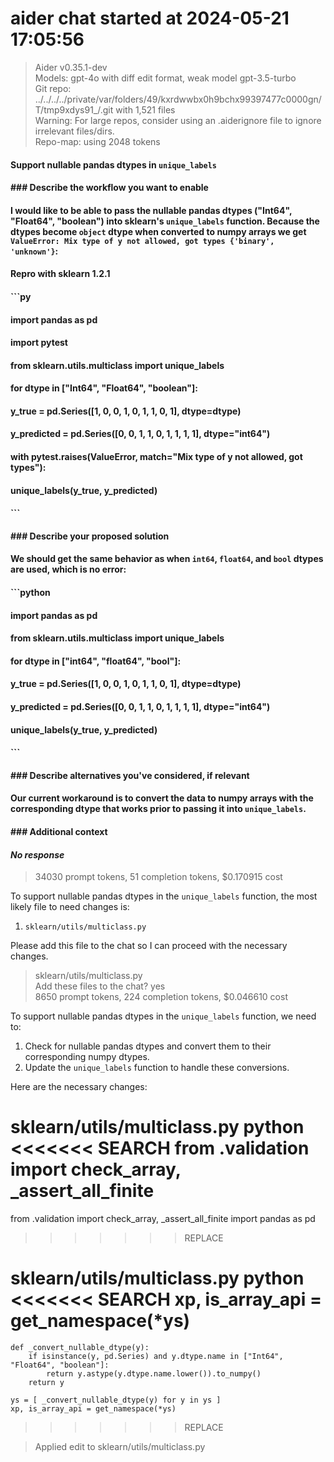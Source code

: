 
# aider chat started at 2024-05-21 17:05:56

> Aider v0.35.1-dev  
> Models: gpt-4o with diff edit format, weak model gpt-3.5-turbo  
> Git repo: ../../../../private/var/folders/49/kxrdwwbx0h9bchx99397477c0000gn/T/tmp9xdys91_/.git with 1,521 files  
> Warning: For large repos, consider using an .aiderignore file to ignore irrelevant files/dirs.  
> Repo-map: using 2048 tokens  

#### Support nullable pandas dtypes in `unique_labels`  
#### ### Describe the workflow you want to enable  
####   
#### I would like to be able to pass the nullable pandas dtypes ("Int64", "Float64", "boolean") into sklearn's `unique_labels` function. Because the dtypes become `object` dtype when converted to numpy arrays we get `ValueError: Mix type of y not allowed, got types {'binary', 'unknown'}`:  
####   
#### Repro with sklearn 1.2.1  
#### ```py   
####     import pandas as pd  
####     import pytest  
####     from sklearn.utils.multiclass import unique_labels  
####       
####     for dtype in ["Int64", "Float64", "boolean"]:  
####         y_true = pd.Series([1, 0, 0, 1, 0, 1, 1, 0, 1], dtype=dtype)  
####         y_predicted = pd.Series([0, 0, 1, 1, 0, 1, 1, 1, 1], dtype="int64")  
####   
####         with pytest.raises(ValueError, match="Mix type of y not allowed, got types"):  
####             unique_labels(y_true, y_predicted)  
#### ```  
####   
#### ### Describe your proposed solution  
####   
#### We should get the same behavior as when `int64`, `float64`, and `bool` dtypes are used, which is no error:    
####   
#### ```python  
####     import pandas as pd  
####     from sklearn.utils.multiclass import unique_labels  
####       
####     for dtype in ["int64", "float64", "bool"]:  
####         y_true = pd.Series([1, 0, 0, 1, 0, 1, 1, 0, 1], dtype=dtype)  
####         y_predicted = pd.Series([0, 0, 1, 1, 0, 1, 1, 1, 1], dtype="int64")  
####   
####         unique_labels(y_true, y_predicted)  
#### ```  
####   
#### ### Describe alternatives you've considered, if relevant  
####   
#### Our current workaround is to convert the data to numpy arrays with the corresponding dtype that works prior to passing it into `unique_labels`.  
####   
#### ### Additional context  
####   
#### _No response_  
> 34030 prompt tokens, 51 completion tokens, $0.170915 cost  

To support nullable pandas dtypes in the `unique_labels` function, the most likely file to need changes is:

1. `sklearn/utils/multiclass.py`

Please add this file to the chat so I can proceed with the necessary changes.

> sklearn/utils/multiclass.py  
> Add these files to the chat? yes  
> 8650 prompt tokens, 224 completion tokens, $0.046610 cost  

To support nullable pandas dtypes in the `unique_labels` function, we need to:

1. Check for nullable pandas dtypes and convert them to their corresponding numpy dtypes.
2. Update the `unique_labels` function to handle these conversions.

Here are the necessary changes:

sklearn/utils/multiclass.py
<source>python
<<<<<<< SEARCH
from .validation import check_array, _assert_all_finite
=======
from .validation import check_array, _assert_all_finite
import pandas as pd
>>>>>>> REPLACE
</source>

sklearn/utils/multiclass.py
<source>python
<<<<<<< SEARCH
    xp, is_array_api = get_namespace(*ys)
=======
    def _convert_nullable_dtype(y):
        if isinstance(y, pd.Series) and y.dtype.name in ["Int64", "Float64", "boolean"]:
            return y.astype(y.dtype.name.lower()).to_numpy()
        return y

    ys = [ _convert_nullable_dtype(y) for y in ys ]
    xp, is_array_api = get_namespace(*ys)

>>>>>>> REPLACE
</source>

> Applied edit to sklearn/utils/multiclass.py  
